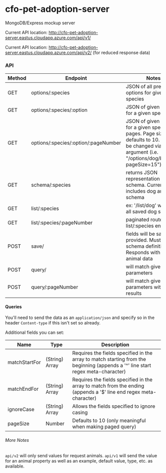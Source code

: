 # cfo-pet-adoption-server
MongoDB/Express mockup server

Current API location: http://cfo-pet-adoption-server.eastus.cloudapp.azure.com/api/v1/

Current API location: http://cfo-pet-adoption-server.eastus.cloudapp.azure.com/api/v2/ (for reduced response data)

### API
Method  | Endpoint                               | Notes
--------| -------------------------------------- | ----------------------------------------------------------------
GET     | options/:species                       | JSON of all preselected options for given species
GET     | options/:species/:option               | JSON of given option for a given species
GET     | options/:species/:option/:pageNumber   | JSON of given option for a given species in pages. Page size defaults to 10. This can be changed via query argument (i.e. "/options/dog/breed/1?pageSize=15")
GET     | schema/:species                        | returns JSON representation of a schema. Currently includes dog and cat schema
GET     | list/:species                          | ex: '/list/dog' will show all saved dog species
GET     | list/:species/:pageNumber              | paginated route for list/:species endpoint
POST    | save/                                  | fields will be saved as provided. Must match schema definition. Responds with saved animal data
POST    | query/                                 | will match given parameters 
POST    | query/:pageNumber                      | will match given parameters with paged results

#### Queries
You'll need to send the data as an `application/json` and specify so in the header `Content-type` if this isn't set so already.

Additional fields you can set:

Name           | Type            | Description
---------------| ----------------| ----------------------------------------------------------
matchStartFor  | (String) Array  | Requires the fields specified in the array to match starting from the beginning (appends a '^' line start regex meta-character)
matchEndFor    | (String) Array  | Requires the fields specified in the array to match from the ending (appends a '$' line end regex meta-character)
ignoreCase     | (String) Array  | Allows the fields specified to ignore casing
pageSize       | Number          | Defaults to 10 (only meaningful when making paged query) 

###### More Notes

`api/v2` will only send values for request animals. `api/v1` will send the value for an animal property as well as an example, default value, type, etc. as available. 
